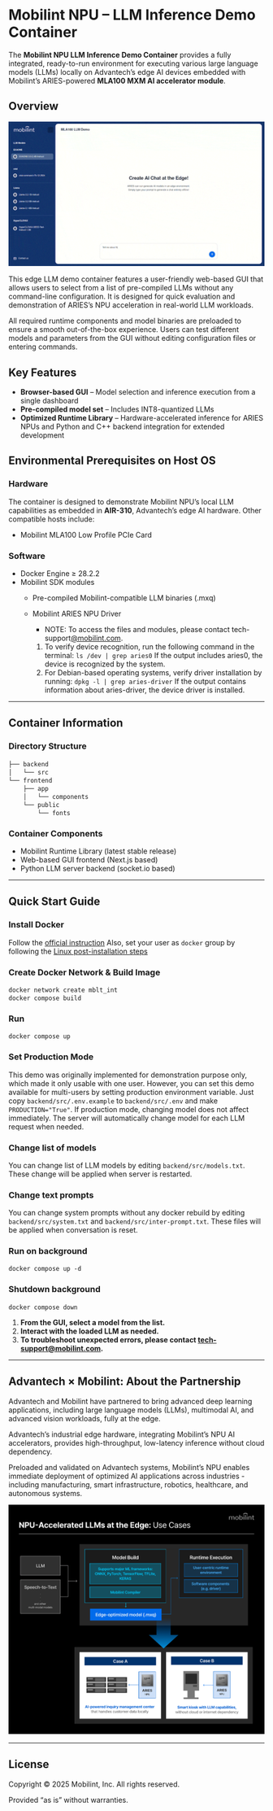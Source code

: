 # Mobilint NPU – LLM Inference Demo Container

The **Mobilint NPU LLM Inference Demo Container** provides a fully integrated, ready-to-run environment for executing various large language models (LLMs) locally on Advantech’s edge AI devices embedded with Mobilint’s ARIES-powered **MLA100 MXM AI accelerator module**.

## Overview

![Mobilint, Inc. LLM Demo](demo.gif)

This edge LLM demo container features a user-friendly web-based GUI that allows users to select from a list of pre-compiled LLMs without any command-line configuration. It is designed for quick evaluation and demonstration of ARIES’s NPU acceleration in real-world LLM workloads.

All required runtime components and model binaries are preloaded to ensure a smooth out-of-the-box experience. Users can test different models and parameters from the GUI without editing configuration files or entering commands.

## Key Features

- **Browser-based GUI** – Model selection and inference execution from a single dashboard
- **Pre-compiled model set** – Includes INT8-quantized LLMs
- **Optimized Runtime Library** – Hardware-accelerated inference for ARIES NPUs and Python and C++ backend integration for extended development

## Environmental Prerequisites on Host OS

### Hardware

The container is designed to demonstrate Mobilint NPU’s local LLM capabilities as embedded in **AIR-310**, Advantech’s edge AI hardware. Other compatible hosts include:

- Mobilint MLA100 Low Profile PCIe Card

### Software

- Docker Engine ≥ 28.2.2
- Mobilint SDK modules
    - Pre-compiled Mobilint-compatible LLM binaries (.mxq)
    - Mobilint ARIES NPU Driver
        - NOTE: To access the files and modules, please contact tech-support[@mobilint.com](mailto:~~~@mobilint.com).
        
        1. To verify device recognition, run the following command in the terminal:
        `ls /dev | grep aries0`
        If the output includes aries0, the device is recognized by the system.
        2. For Debian-based operating systems, verify driver installation by running:
        `dpkg -l | grep aries-driver`
        If the output contains information about aries-driver, the device driver is installed.
        
    

---

## Container Information

### Directory Structure

```
├── backend
│   └── src
└── frontend
    ├── app
    │   └── components
    └── public
        └── fonts
```

### Container Components

- Mobilint Runtime Library (latest stable release)
- Web-based GUI frontend (Next.js based)
- Python LLM server backend (socket.io based)

---

## Quick Start Guide

### Install Docker

Follow the [official instruction](https://docs.docker.com/engine/install/ubuntu/)
Also, set your user as `docker` group by following the [Linux post-installation steps](https://docs.docker.com/engine/install/linux-postinstall/)

### Create Docker Network & Build Image

```shell
docker network create mblt_int
docker compose build
```

### Run

```shell
docker compose up
```

### Set Production Mode

This demo was originally implemented for demonstration purpose only, which made it only usable with one user.
However, you can set this demo available for multi-users by setting production environment variable.
Just copy `backend/src/.env.example` to `backend/src/.env` and make `PRODUCTION="True"`.
If production mode, changing model does not affect immediately. The server will automatically change model for each LLM request when needed.

### Change list of models

You can change list of LLM models by editing `backend/src/models.txt`. These change will be applied when server is restarted.

### Change text prompts

You can change system prompts without any docker rebuild by editing `backend/src/system.txt` and `backend/src/inter-prompt.txt`. These files will be applied when conversation is reset.

### Run on background

```shell
docker compose up -d
```

### Shutdown background

```shell
docker compose down
```

1. **From the GUI, select a model from the list.**
2. **Interact with the loaded LLM as needed.**
3. **To troubleshoot unexpected errors, please contact tech-support@mobilint.com.**

---

## Advantech × Mobilint: About the Partnership

Advantech and Mobilint have partnered to bring advanced deep learning applications, including large language models (LLMs), multimodal AI, and advanced vision workloads, fully at the edge.

Advantech’s industrial edge hardware, integrating Mobilint’s NPU AI accelerators, provides high-throughput, low-latency inference without cloud dependency.

Preloaded and validated on Advantech systems, Mobilint’s NPU enables immediate deployment of optimized AI applications across industries - including manufacturing, smart infrastructure, robotics, healthcare, and autonomous systems.

![Partnership](partnership.jpg)

---

## License

Copyright © 2025 Mobilint, Inc. All rights reserved.

Provided “as is” without warranties.
